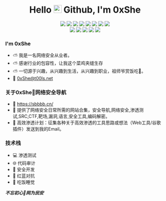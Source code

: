   <h1 height="200px" align="center">
 Hello <img src="https://cdn.jsdelivr.net/gh/MaleWeb/picture/images/techblog/hi.gif" width="25"> Github, I'm 0xShe </h1>

<div align="center">
  <img src="https://img.shields.io/badge/-JavaScript-f6da1c?style=flat&logo=javascript&logoColor=white">
  <img src="https://img.shields.io/badge/-TypeScript-2b6dbf?style=flat&logo=typescript&logoColor=white">
  <img src="https://img.shields.io/badge/-React-00b4ce?style=flat&logo=react&logoColor=white">
  <img src="https://img.shields.io/badge/-Node.js-3C873A?style=flat&logo=Node.js&logoColor=white">
  <img src="https://img.shields.io/badge/-Koa-33333D?style=flat&logo=koa&logoColor=white">
  <img src="https://img.shields.io/badge/-Less-bf608e?style=flat&logo=less&logoColor=white">
  <img src="https://img.shields.io/badge/-Sass-b37feb?style=flat&logo=sass&logoColor=white">
  <img src="https://img.shields.io/badge/-Graphql-cf1322?style=flat&logo=graphql&logoColor=white">
</div>
<div align="center">
  <img src="https://img.shields.io/badge/-Git-ee462c?style=flat&logo=git&logoColor=white">
  <img src="https://img.shields.io/badge/-Docker-218bea?style=flat&logo=docker&logoColor=white">
  <img src="https://img.shields.io/badge/-Github-black?style=flat&logo=github">
  <img src="https://img.shields.io/badge/-Webpack-%232C3A42?style=flat-square&logo=webpack">
  <img src="https://img.shields.io/badge/-ESLint-%234B32C3?style=flat-square&logo=eslint">
</div>

### I'm 0xShe
- ⛅ 我是一名网络安全从业者。
- ⛅ 感谢行业的包容性，让我这个菜鸡夹缝生存
- ⛅ 一切源于兴趣，从兴趣到生活，从兴趣到职业，祖师爷赏饭吃🍜。
- 📧 0xShe@t00ls.net

### 关于0xShe🔰网络安全导航
- 🍺 https://sbbbb.cn/ 
- 🍺 提供了网络安全日常所需的网站合集，安全导航,网络安全,渗透测试,SRC,CTF,靶场,漏洞,语言,安全工具,编码解密。
- 🍺 高效渗透计划：征集各种关于高效渗透的工具思路或想法（Web工具/谷歌插件）发送到我的Email。

### 技术栈
- 💻 渗透测试
- 🌐 代码审计
- 🔧 安全开发
- 🔰 红蓝对抗
- 🍟 吃饭睡觉

***不忘初心🔰网为民安***
